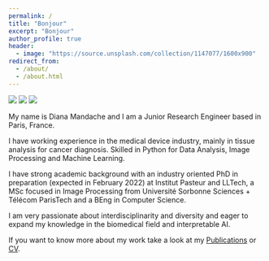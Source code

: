 ```yaml
---
permalink: /
title: "Bonjour"
excerpt: "Bonjour"
author_profile: true
header:
  - image: "https://source.unsplash.com/collection/1147077/1600x900"
redirect_from:
  - /about/
  - /about.html
---
```

<!-- ![welcome](https://images.unsplash.com/photo-1514580597161-eb1c0b1a7971?ixlib=rb-1.2.1&ixid=eyJhcHBfaWQiOjEyMDd9&auto=format&fit=crop&w=1490&q=80) -->
<img src="https://source.unsplash.com/S0n8hOVFOfI/1600x300">
<img src="https://dmandache.github.io/images/profile_big.jpg">
<img src="https://source.unsplash.com/hV1gChgMa-k/1600x300">

My name is Diana Mandache and I am a Junior Research Engineer based in Paris, France.

I have working experience in the medical device industry, mainly in tissue analysis for cancer diagnosis. Skilled in Python for Data Analysis, Image Processing and Machine Learning.

I have strong academic background with an industry oriented PhD in preparation (expected in February 2022) at Institut Pasteur and LLTech, a MSc focused in Image Processing from Université Sorbonne Sciences + Télécom ParisTech and a BEng in Computer Science.

I am very passionate about interdisciplinarity and diversity and eager to expand my knowledge in the biomedical field and interpretable AI.

If you want to know more about my work take a look at my [Publications](https://dmandache.github.io/publications/) or [CV](https://dmandache.github.io/cv/).

<!-- <img src="https://source.unsplash.com/collection/1147077/1600x900">
 -->
